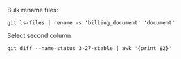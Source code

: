 Bulk rename files:
```
git ls-files | rename -s 'billing_document' 'document'
```

Select second column
```
git diff --name-status 3-27-stable | awk '{print $2}'
```
